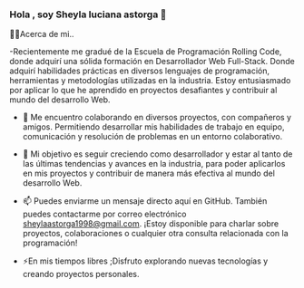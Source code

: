 ### Hola , soy Sheyla luciana astorga 👋

 👩‍💻Acerca de mi..
 
-Recientemente me gradué de la Escuela de Programación Rolling Code, donde adquirí una sólida formación en Desarrollador Web Full-Stack. Donde adquirí habilidades prácticas en diversos lenguajes de programación, herramientas y metodologías utilizadas en la industria. Estoy entusiasmado por aplicar lo que he aprendido en proyectos desafiantes y contribuir al mundo del desarrollo Web.

- 🔭 Me encuentro colaborando en diversos proyectos, con compañeros y amigos. Permitiendo desarrollar mis habilidades de trabajo en equipo, comunicación y resolución de problemas en un entorno colaborativo.
 
- 🌱  Mi objetivo es seguir creciendo como desarrollador y estar al tanto de las últimas tendencias y avances en la industria, para poder aplicarlos en mis proyectos y contribuir de manera más efectiva al mundo del desarrollo Web.

- 📫 Puedes enviarme un mensaje directo aquí en GitHub.
También puedes contactarme por correo electrónico sheylaastorga1998@gmail.com.
¡Estoy disponible para charlar sobre proyectos, colaboraciones o cualquier otra consulta relacionada con la programación!

- ⚡En mis tiempos libres ;Disfruto explorando nuevas tecnologías y creando proyectos personales. 
